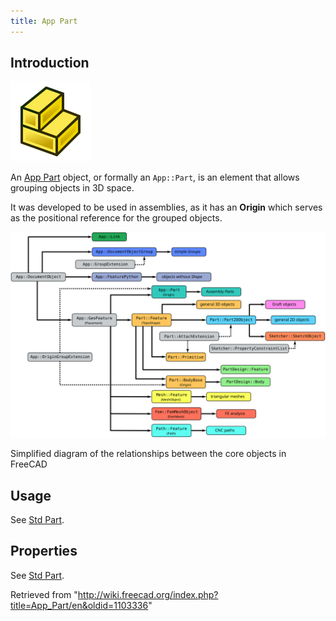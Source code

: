 ```yaml
---
title: App Part
---
```


## Introduction

![](/src/assets/images/Geofeaturegroup.svg)

An [App Part](/App_Part "App Part") object, or formally an `App::Part`, is an element that allows grouping objects in 3D space.

It was developed to be used in assemblies, as it has an **Origin** which serves as the positional reference for the grouped objects.

![](/src/assets/images/FreeCAD_core_objects.svg)

Simplified diagram of the relationships between the core objects in FreeCAD

## Usage

See [Std Part](/Std_Part#Usage "Std Part").

## Properties

See [Std Part](/Std_Part#Properties "Std Part").

Retrieved from "<http://wiki.freecad.org/index.php?title=App_Part/en&oldid=1103336>"
